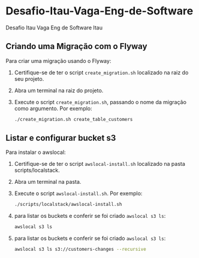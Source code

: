 # Desafio-Itau-Vaga-Eng-de-Software
Desafio Itau Vaga Eng de Software Itau

## Criando uma Migração com o Flyway

Para criar uma migração usando o Flyway:

1. Certifique-se de ter o script `create_migration.sh` localizado na raiz do seu projeto.

2. Abra um terminal na raiz do projeto.

3. Execute o script `create_migration.sh`, passando o nome da migração como argumento. Por exemplo:

   ```bash
   ./create_migration.sh create_table_customers

## Listar e configurar bucket s3

Para instalar o awslocal:

1. Certifique-se de ter o script `awslocal-install.sh` localizado na pasta scripts/localstack.

2. Abra um terminal na pasta.

3. Execute o script `awslocal-install.sh`. Por exemplo:

   ```bash
   ./scripts/localstack/awslocal-install.sh

4. para listar os buckets e conferir se foi criado `awslocal s3 ls`:

   ```bash
   awslocal s3 ls

5. para listar os buckets e conferir se foi criado `awslocal s3 ls`:

   ```bash
   awslocal s3 ls s3://customers-changes --recursive

   
